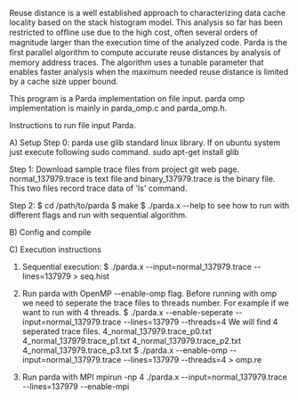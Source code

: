 Reuse distance is a well established approach to characterizing data cache locality based on the stack histogram model. 
This analysis so far has been restricted to ofﬂine use due to the high cost, often several orders of magnitude larger than the execution time of the analyzed code. Parda is the ﬁrst parallel algorithm to compute accurate reuse distances by analysis of memory address traces. The algorithm uses a tunable parameter that enables faster analysis when the maximum needed reuse distance is limited by a cache size upper bound. 

This program is a Parda implementation on file input. parda omp implementation is mainly in parda_omp.c and parda_omp.h. 

Instructions to run file input Parda. 

A) Setup
Step 0: parda use glib standard linux library. If on ubuntu system just execute following sudo command.
sudo apt-get install glib

Step 1: Download sample trace files from project git web page. 
normal_137979.trace is text file and 
binary_137979.trace is the binary file.
This two files record trace data of 'ls' command. 

Step 2: 
$ cd /path/to/parda
$ make
$ ./parda.x --help to see how to run with different flags and run with sequential algorithm. 

B) Config and compile

C) Execution instructions
1) Sequential execution:
$ ./parda.x --input=normal_137979.trace --lines=137979 > seq.hist 

2) Run parda with OpenMP --enable-omp flag. 
Before running with omp we need to seperate the trace files to threads number. For example if we want to run with 4 threads. 
$ ./parda.x --enable-seperate --input=normal_137979.trace --lines=137979 --threads=4 
We will find 4 seperated trace files. 
4_normal_137979.trace_p0.txt 4_normal_137979.trace_p1.txt 
4_normal_137979.trace_p2.txt 4_normal_137979.trace_p3.txt 
$ ./parda.x --enable-omp --input=normal_137979.trace --lines=137979 --threads=4 > omp.re 

3) Run parda with MPI
mpirun -np 4 ./parda.x --input=normal_137979.trace --lines=137979 --enable-mpi

